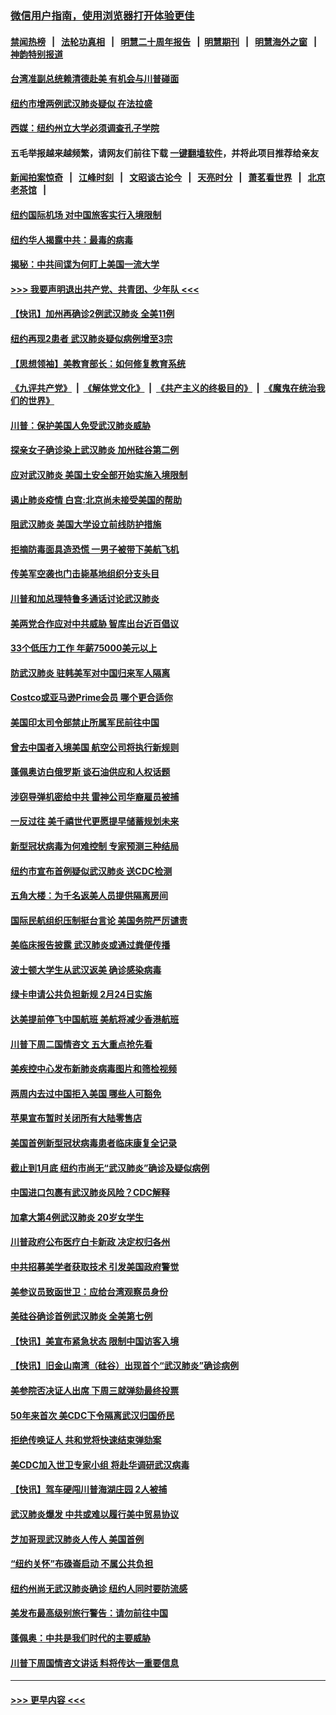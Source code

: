 ### [微信用户指南，使用浏览器打开体验更佳](https://github.com/gfw-breaker/banned-news1/blob/master/indexes/wechat-guide.md?t=0)
#### [禁闻热榜](热点新闻.md?t=0)  &nbsp;&nbsp;|&nbsp;&nbsp; [法轮功真相](https://github.com/gfw-breaker/truth/blob/master/README.md?t=0) &nbsp;&nbsp;|&nbsp;&nbsp; [明慧二十周年报告](https://github.com/gfw-breaker/mh-reports/blob/master/README.md?t=0) &nbsp;&nbsp;|&nbsp;&nbsp;[明慧期刊](https://github.com/gfw-breaker/mh-qikan) &nbsp;&nbsp;|&nbsp;&nbsp; [明慧海外之窗](https://github.com/gfw-breaker/mh-news/blob/master/README.md?t=0) &nbsp;&nbsp;|&nbsp;&nbsp; [神韵特别报道](https://github.com/gfw-breaker/mh-news/blob/master/shenyun.md?t=0)
#### [台湾准副总统赖清德赴美 有机会与川普碰面](../pages/nsc412/n11841332.md?t=02032022) 
#### [纽约市增两例武汉肺炎疑似 在法拉盛](../pages/nsc412/n11840625.md?t=02032022) 
#### [西媒：纽约州立大学必须调查孔子学院](../pages/nsc412/n11840637.md?t=02032022) 
#### 五毛举报越来越频繁，请网友们前往下载 [一键翻墙软件](https://github.com/gfw-breaker/ssr-accounts)，并将此项目推荐给亲友
#### [新闻拍案惊奇](https://github.com/gfw-breaker/banned-news1/blob/master/pages/link4.md) &nbsp;&nbsp;|&nbsp;&nbsp; [江峰时刻](https://github.com/gfw-breaker/banned-news1/blob/master/pages/link4.md) &nbsp;&nbsp;|&nbsp;&nbsp; [文昭谈古论今](https://github.com/gfw-breaker/banned-news1/blob/master/pages/link4.md) &nbsp;&nbsp;|&nbsp;&nbsp; [天亮时分](https://github.com/gfw-breaker/banned-news1/blob/master/pages/link4.md) &nbsp;&nbsp;|&nbsp;&nbsp; [萧茗看世界](https://github.com/gfw-breaker/banned-news1/blob/master/pages/link4.md) &nbsp;&nbsp;|&nbsp;&nbsp; [北京老茶馆](https://github.com/gfw-breaker/banned-news1/blob/master/pages/link4.md) &nbsp;&nbsp;|&nbsp;&nbsp; 
#### [纽约国际机场  对中国旅客实行入境限制](../pages/nsc412/n11840619.md?t=02032022) 
#### [纽约华人揭露中共：最毒的病毒](../pages/nsc412/n11840631.md?t=02032022) 
#### [揭秘：中共间谍为何盯上美国一流大学](../pages/nsc412/n11840270.md?t=02032022) 
#### [>>> 我要声明退出共产党、共青团、少年队 <<<](https://github.com/begood0513/goodnews/blob/master/quit/letter.md) 
#### [【快讯】加州再确诊2例武汉肺炎 全美11例](../pages/nsc412/n11840339.md?t=02032022) 
#### [纽约再现2患者 武汉肺炎疑似病例增至3宗](../pages/nsc412/n11840010.md?t=02032022) 
#### [【思想领袖】美教育部长：如何修复教育系统](../pages/nsc412/n11690865.md?t=02032022) 
#### [《九评共产党》](https://github.com/begood0513/9ping.md/blob/master/README.md) &nbsp;|&nbsp; [《解体党文化》](../../../../jtdwh.md/blob/master/README.md)  &nbsp;|&nbsp; [《共产主义的终极目的》](../../../../gczydzjmd.md/blob/master/README.md) &nbsp;|&nbsp; [《魔鬼在统治我们的世界》](../../../../mgztzwmdsj.md/blob/master/README.md) 
#### [川普：保护美国人免受武汉肺炎威胁](../pages/nsc412/n11839718.md?t=02032022) 
#### [探亲女子确诊染上武汉肺炎 加州硅谷第二例](../pages/nsc412/n11839784.md?t=02032022) 
#### [应对武汉肺炎 美国土安全部开始实施入境限制](../pages/nsc412/n11839729.md?t=02032022) 
#### [遏止肺炎疫情 白宫:北京尚未接受美国的帮助](../pages/nsc412/n11839660.md?t=02032022) 
#### [阻武汉肺炎 美国大学设立前线防护措施](../pages/nsc412/n11839479.md?t=02032022) 
#### [拒摘防毒面具造恐慌 一男子被带下美航飞机](../pages/nsc412/n11839455.md?t=02032022) 
#### [传美军空袭也门击毙基地组织分支头目](../pages/nsc412/n11839210.md?t=02032022) 
#### [川普和加总理特鲁多通话讨论武汉肺炎](../pages/nsc412/n11839128.md?t=02032022) 
#### [美两党合作应对中共威胁 智库出台近百倡议](../pages/nsc412/n11838437.md?t=02032022) 
#### [33个低压力工作 年薪75000美元以上](../pages/nsc412/n11834441.md?t=02032022) 
#### [防武汉肺炎 驻韩美军对中国归来军人隔离](../pages/nsc412/n11838970.md?t=02032022) 
#### [Costco或亚马逊Prime会员 哪个更合适你](../pages/nsc412/n11834459.md?t=02032022) 
#### [美国印太司令部禁止所属军民前往中国](../pages/nsc412/n11838418.md?t=02032022) 
#### [曾去中国者入境美国 航空公司将执行新规则](../pages/nsc412/n11838375.md?t=02032022) 
#### [蓬佩奥访白俄罗斯 谈石油供应和人权话题](../pages/nsc412/n11838242.md?t=02032022) 
#### [涉窃导弹机密给中共 雷神公司华裔雇员被捕](../pages/nsc412/n11838129.md?t=02032022) 
#### [一反过往 美千禧世代更愿提早储蓄规划未来](../pages/nsc412/n11837601.md?t=02032022) 
#### [新型冠状病毒为何难控制 专家预测三种结局](../pages/nsc412/n11838002.md?t=02032022) 
#### [纽约市宣布首例疑似武汉肺炎 送CDC检测](../pages/nsc412/n11837852.md?t=02032022) 
#### [五角大楼：为千名返美人员提供隔离房间](../pages/nsc412/n11837831.md?t=02032022) 
#### [国际民航组织压制挺台言论 美国务院严厉谴责](../pages/nsc412/n11837791.md?t=02032022) 
#### [美临床报告披露 武汉肺炎或通过粪便传播](../pages/nsc412/n11837626.md?t=02032022) 
#### [波士顿大学生从武汉返美 确诊感染病毒](../pages/nsc412/n11837580.md?t=02032022) 
#### [绿卡申请公共负担新规 2月24日实施](../pages/nsc412/n11836634.md?t=02032022) 
#### [达美提前停飞中国航班 美航将减少香港航班](../pages/nsc412/n11837649.md?t=02032022) 
#### [川普下周二国情咨文 五大重点抢先看](../pages/nsc412/n11837512.md?t=02032022) 
#### [美疾控中心发布新肺炎病毒图片和筛检视频](../pages/nsc412/n11837491.md?t=02032022) 
#### [两周内去过中国拒入美国 哪些人可豁免](../pages/nsc412/n11837400.md?t=02032022) 
#### [苹果宣布暂时关闭所有大陆零售店](../pages/nsc412/n11837097.md?t=02032022) 
#### [美国首例新型冠状病毒患者临床康复全记录](../pages/nsc412/n11836513.md?t=02032022) 
#### [截止到1月底  纽约市尚无“武汉肺炎”确诊及疑似病例](../pages/nsc412/n11836657.md?t=02032022) 
#### [中国进口包裹有武汉肺炎风险？CDC解释](../pages/nsc412/n11836321.md?t=02032022) 
#### [加拿大第4例武汉肺炎 20岁女学生](../pages/nsc412/n11836537.md?t=02032022) 
#### [川普政府公布医疗白卡新政 决定权归各州](../pages/nsc412/n11836336.md?t=02032022) 
#### [中共招募美学者获取技术 引发美国政府警觉](../pages/nsc412/n11836277.md?t=02032022) 
#### [美参议员致函世卫：应给台湾观察员身份](../pages/nsc412/n11836183.md?t=02032022) 
#### [美硅谷确诊首例武汉肺炎 全美第七例](../pages/nsc412/n11836093.md?t=02032022) 
#### [【快讯】美宣布紧急状态 限制中国访客入境](../pages/nsc412/n11836030.md?t=02032022) 
#### [【快讯】旧金山南湾（硅谷）出现首个“武汉肺炎”确诊病例](../pages/nsc412/n11836084.md?t=02032022) 
#### [美参院否决证人出席 下周三就弹劾最终投票](../pages/nsc412/n11835900.md?t=02032022) 
#### [50年来首次 美CDC下令隔离武汉归国侨民](../pages/nsc412/n11835854.md?t=02032022) 
#### [拒绝传唤证人 共和党将快速结束弹劾案](../pages/nsc412/n11835573.md?t=02032022) 
#### [美CDC加入世卫专家小组 将赴华调研武汉病毒](../pages/nsc412/n11835584.md?t=02032022) 
#### [【快讯】驾车硬闯川普海湖庄园 2人被捕](../pages/nsc412/n11835785.md?t=02032022) 
#### [武汉肺炎爆发 中共或难以履行美中贸易协议](../pages/nsc412/n11834752.md?t=02032022) 
#### [芝加哥现武汉肺炎人传人 美国首例](../pages/nsc412/n11834730.md?t=02032022) 
#### [“纽约关怀”布碌崙启动  不属公共负担](../pages/nsc412/n11834269.md?t=02032022) 
#### [纽约州尚无武汉肺炎确诊  纽约人同时要防流感](../pages/nsc412/n11834247.md?t=02032022) 
#### [美发布最高级别旅行警告：请勿前往中国](../pages/nsc412/n11834038.md?t=02032022) 
#### [蓬佩奥：中共是我们时代的主要威胁](../pages/nsc412/n11833434.md?t=02032022) 
#### [川普下周国情咨文讲话 料将传达一重要信息](../pages/nsc412/n11833714.md?t=02032022) 

----
#### [ >>> 更早内容 <<< ](../indexes/nsc412-earlier.md)
